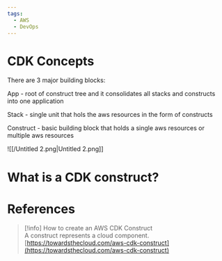 ```yaml
---
tags:
  - AWS
  - DevOps
---
```

# CDK Concepts

There are 3 major building blocks:

App - root of construct tree and it consolidates all stacks and constructs into one application

Stack - single unit that hols the aws resources in the form of constructs

Construct - basic building block that holds a single aws resources or multiple aws resources

![[/Untitled 2.png|Untitled 2.png]]

# What is a CDK construct?

  

# References

> [!info] How to create an AWS CDK Construct  
> A construct represents a cloud component.  
> [https://towardsthecloud.com/aws-cdk-construct](https://towardsthecloud.com/aws-cdk-construct)